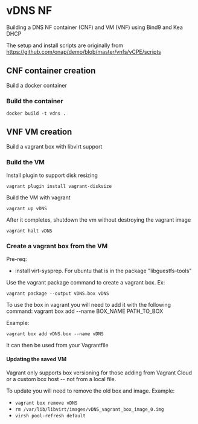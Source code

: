 # vDNS NF

Building a DNS NF container (CNF) and VM (VNF) using Bind9 and Kea DHCP

The setup and install scripts are originally from https://github.com/onap/demo/blob/master/vnfs/vCPE/scripts

## CNF container creation

Build a docker container

### Build the container

`docker build -t vdns .`

## VNF VM creation

Build a vagrant box with libvirt support

### Build the VM

Install plugin to support disk resizing

`vagrant plugin install vagrant-disksize`

Build the VM with vagrant

`vagrant up vDNS`

After it completes, shutdown the vm without destroying the vagrant image

`vagrant halt vDNS`

### Create a vagrant box from the VM

Pre-req:
- install virt-sysprep. For ubuntu that is in the package "libguestfs-tools"

Use the vagrant package command to create a vagrant box. Ex:

```
vagrant package --output vDNS.box vDNS
```

To use the box in vagrant you will need to add it with the following command: vagrant box add --name BOX_NAME PATH_TO_BOX

Example:

```
vagrant box add vDNS.box --name vDNS
```

It can then be used from your Vagrantfile

#### Updating the saved VM

Vagrant only supports box versioning for those adding from Vagrant
Cloud or a custom box host -- not from a local file.

To update you will need to remove the old box and image. Example:

- `vagrant box remove vDNS`
- `rm /var/lib/libvirt/images/vDNS_vagrant_box_image_0.img`
- `virsh pool-refresh default`

